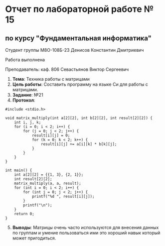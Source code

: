 # Отчет по лабораторной работе № 15
## по курсу "Фундаментальная информатика"

Студент группы М8О-108Б-23 Денисов Константин Дмитриевич

Работа выполнена 

Преподаватель: каф. 806 Севастьянов Виктор Сергеевич

1. **Тема**: Техника работы с матрицами
2. **Цель работы**: Составить программу на языке Си для работы с матрицами.
3. **Заданиe**: №21
4. **Протокол**:
```
#include <stdio.h>

void matrix_multiply(int a[2][2], int b[2][2], int result[2][2]) {
    int i, j, k;
    for (i = 0; i < 2; i++) {
        for (j = 0; j < 2; j++) {
            result[i][j] = 0;
            for (k = 0; k < 2; k++) {
                result[i][j] += a[i][k] * b[k][j];
            }
        }
    }
}

int main() {
    int a[2][2] = {{1, 3}, {2, 1}};
    int result[2][2];
    matrix_multiply(a, a, result);
    for (int i = 0; i < 2; i++) {
        for (int j = 0; j < 2; j++) {
            printf("%d ", result[i][j]);
        }
        printf("\n");
    }
    return 0;
} 
```
5. **Выводы**: Матрицы очень часто используются для внесения данных по группам и умение пользоваться ими это хороший навык который может пригодиться.